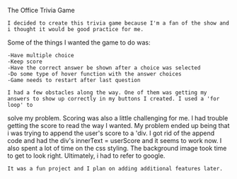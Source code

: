 The Office Trivia Game

    I decided to create this trivia game because I'm a fan of the show and i thought it would be good practice for me.

Some of the things I wanted the game to do was:

    -Have multiple choice
    -Keep score
    -Have the correct answer be shown after a choice was selected
    -Do some type of hover function with the answer choices
    -Game needs to restart after last question

    I had a few obstacles along the way. One of them was getting my answers to show up correctly in my buttons I created. I used a 'for loop' to 
solve my problem. Scoring was also a little challenging for me. I had trouble getting the score to read the way I wanted. My problem ended up being
that i was trying to append the user's score to a 'div. I got rid of the append code and had the div's innerText = userScore and it seems to work now.
I also spent a lot of time on the css styling. The background image took time to get to look right. Ultimately, i had to refer to google. 

    It was a fun project and I plan on adding additional features later. 
